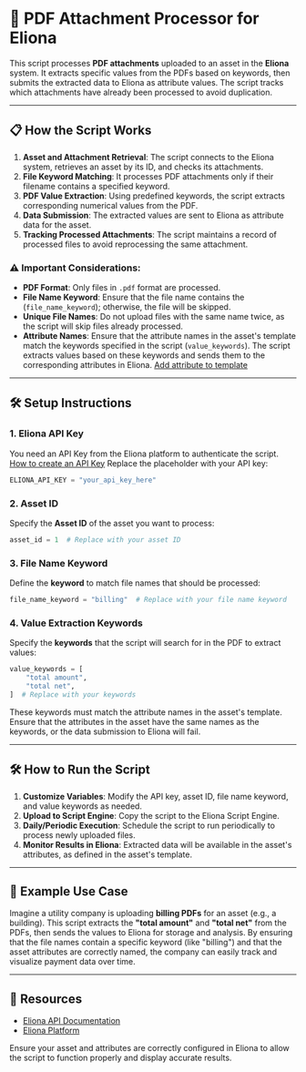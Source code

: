 
# 📄 PDF Attachment Processor for Eliona

This script processes **PDF attachments** uploaded to an asset in the **Eliona** system. It extracts specific values from the PDFs based on keywords, then submits the extracted data to Eliona as attribute values. The script tracks which attachments have already been processed to avoid duplication.

---

## 📋 How the Script Works

1. **Asset and Attachment Retrieval**: The script connects to the Eliona system, retrieves an asset by its ID, and checks its attachments.
2. **File Keyword Matching**: It processes PDF attachments only if their filename contains a specified keyword.
3. **PDF Value Extraction**: Using predefined keywords, the script extracts corresponding numerical values from the PDF.
4. **Data Submission**: The extracted values are sent to Eliona as attribute data for the asset.
5. **Tracking Processed Attachments**: The script maintains a record of processed files to avoid reprocessing the same attachment.

### ⚠️ Important Considerations:
- **PDF Format**: Only files in `.pdf` format are processed.
- **File Name Keyword**: Ensure that the file name contains the (`file_name_keyword`); otherwise, the file will be skipped.
- **Unique File Names**: Do not upload files with the same name twice, as the script will skip files already processed.
- **Attribute Names**: Ensure that the attribute names in the asset's template match the keywords specified in the script (`value_keywords`). The script extracts values based on these keywords and sends them to the corresponding attributes in Eliona. [Add attribute to template](https://doc.eliona.io/collection/dokumentation/assets/asset-modellierung-templates-erstellen/ein-neues-template-erstellen#id-3-attribute-zum-template-hinzufugen)

---

## 🛠️ Setup Instructions

### 1. Eliona API Key

You need an API Key from the Eliona platform to authenticate the script. 
[How to create an API Key](https://doc.eliona.io/collection/dokumentation/einstellungen/api-schlussel#api-schlussel-erstellen)
Replace the placeholder with your API key:

```python
ELIONA_API_KEY = "your_api_key_here"
```

### 2. Asset ID

Specify the **Asset ID** of the asset you want to process:

```python
asset_id = 1  # Replace with your asset ID
```

### 3. File Name Keyword

Define the **keyword** to match file names that should be processed:

```python
file_name_keyword = "billing"  # Replace with your file name keyword
```

### 4. Value Extraction Keywords

Specify the **keywords** that the script will search for in the PDF to extract values:

```python
value_keywords = [
    "total amount",
    "total net",
]  # Replace with your keywords
```

These keywords must match the attribute names in the asset's template. Ensure that the attributes in the asset have the same names as the keywords, or the data submission to Eliona will fail.

---

## 🛠️ How to Run the Script

1. **Customize Variables**: Modify the API key, asset ID, file name keyword, and value keywords as needed.
2. **Upload to Script Engine**: Copy the script to the Eliona Script Engine.
3. **Daily/Periodic Execution**: Schedule the script to run periodically to process newly uploaded files.
4. **Monitor Results in Eliona**: Extracted data will be available in the asset's attributes, as defined in the asset's template.

---

## 👀 Example Use Case

Imagine a utility company is uploading **billing PDFs** for an asset (e.g., a building). This script extracts the **"total amount"** and **"total net"** from the PDFs, then sends the values to Eliona for storage and analysis. By ensuring that the file names contain a specific keyword (like "billing") and that the asset attributes are correctly named, the company can easily track and visualize payment data over time.

---

## 🔗 Resources

- [Eliona API Documentation](https://doc.eliona.io/)
- [Eliona Platform](https://eliona.io)

Ensure your asset and attributes are correctly configured in Eliona to allow the script to function properly and display accurate results.
